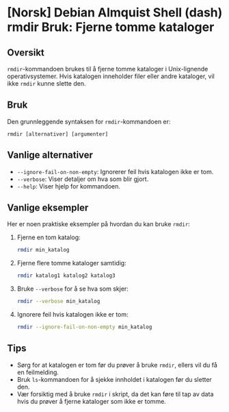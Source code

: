 # [Norsk] Debian Almquist Shell (dash) rmdir Bruk: Fjerne tomme kataloger

## Oversikt
`rmdir`-kommandoen brukes til å fjerne tomme kataloger i Unix-lignende operativsystemer. Hvis katalogen inneholder filer eller andre kataloger, vil ikke `rmdir` kunne slette den.

## Bruk
Den grunnleggende syntaksen for `rmdir`-kommandoen er:

```
rmdir [alternativer] [argumenter]
```

## Vanlige alternativer
- `--ignore-fail-on-non-empty`: Ignorerer feil hvis katalogen ikke er tom.
- `--verbose`: Viser detaljer om hva som blir gjort.
- `--help`: Viser hjelp for kommandoen.

## Vanlige eksempler
Her er noen praktiske eksempler på hvordan du kan bruke `rmdir`:

1. Fjerne en tom katalog:
   ```bash
   rmdir min_katalog
   ```

2. Fjerne flere tomme kataloger samtidig:
   ```bash
   rmdir katalog1 katalog2 katalog3
   ```

3. Bruke `--verbose` for å se hva som skjer:
   ```bash
   rmdir --verbose min_katalog
   ```

4. Ignorere feil hvis katalogen ikke er tom:
   ```bash
   rmdir --ignore-fail-on-non-empty min_katalog
   ```

## Tips
- Sørg for at katalogen er tom før du prøver å bruke `rmdir`, ellers vil du få en feilmelding.
- Bruk `ls`-kommandoen for å sjekke innholdet i katalogen før du sletter den.
- Vær forsiktig med å bruke `rmdir` i skript, da det kan føre til tap av data hvis du prøver å fjerne kataloger som ikke er tomme.